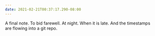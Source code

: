 ```yaml
---
date: 2021-02-21T00:37:17.290-08:00
---
```

A final note. To bid farewell. At night. When it is late. And the timestamps are flowing into a git repo.
